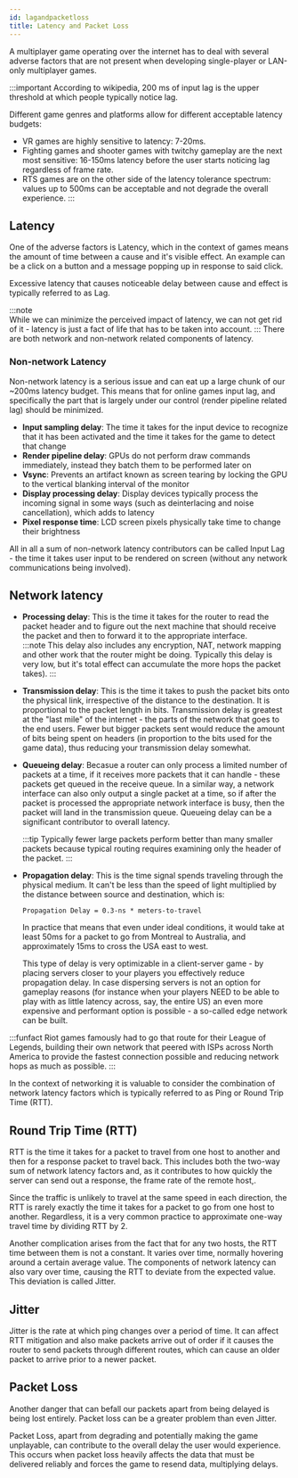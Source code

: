 ```yaml
---
id: lagandpacketloss
title: Latency and Packet Loss
---
```

A multiplayer game operating over the internet has to deal with several adverse factors that are not present when developing single-player or LAN-only multiplayer games.

:::important
 According to wikipedia, 200 ms of input lag is the upper threshold at which people typically notice lag.

Different game genres and platforms allow for different acceptable latency budgets: 

* VR games are highly sensitive to latency: 7-20ms.
* Fighting games and shooter games with twitchy gameplay are the next most sensitive: 16-150ms latency before the user starts noticing lag regardless of frame rate.
* RTS games are on the other side of the latency tolerance spectrum: values up to 500ms can be acceptable and not degrade the overall experience.
:::

## Latency

One of the adverse factors is Latency, which in the context of games means the amount of time between a cause and it's visible effect. An example can be a click on a button and a message popping up in response to said click.

Excessive latency that causes noticeable delay between cause and effect is typically referred to as Lag. 

:::note  
While we can minimize the perceived impact of latency, we can not get rid of it - latency is just a fact of life that has to be taken into account.
:::
There are both network and non-network related components of latency.

### Non-network Latency

Non-network latency is a serious issue and can eat up a large chunk of our ~200ms latency budget. This means that for online games input lag, and specifically the part that is largely under our control (render pipeline related lag) should be minimized.

- **Input sampling delay**: The time it takes for the input device to recognize that it has been activated and the time it takes for the game to detect that change
- **Render pipeline delay**: GPUs do not perform draw commands immediately, instead they batch them to be performed later on
- **Vsync**:  Prevents an artifact known as screen tearing by locking the GPU to the vertical blanking interval of the monitor
- **Display processing delay**: Display devices typically process the incoming signal in some ways (such as deinterlacing and noise cancellation), which adds to latency
- **Pixel response time**: LCD screen pixels physically take time to change their brightness

All in all a sum of non-network latency contributors can be called Input Lag - the time it takes user input to be rendered on screen (without any network communications being involved).

## Network latency

- **Processing delay**: This is the time it takes for the router to read the packet header and to figure out the next machine that should receive the packet and then to forward it to the appropriate interface.  
  :::note
  This delay also includes any encryption, NAT, network mapping and other work that the router might be doing. Typically this delay is very low, but it's total effect can accumulate the more hops the packet takes).
  :::
- **Transmission delay**: This is the time it takes to push the packet bits onto the physical link, irrespective of the distance to the destination. It is proportional to the packet length in bits. Transmission delay is greatest at the "last mile" of the internet - the parts of the network that goes to the end users. Fewer but bigger packets sent would reduce the amount of bits being spent on headers (in proportion to the bits used for the game data), thus reducing your transmission delay somewhat.
- **Queueing delay**:  Becasue a router can only process a limited number of packets at a time, if it receives more packets that it can handle - these packets get queued in the receive queue. In a similar way, a network interface can also only output a single packet at a time, so if after the packet is processed the appropriate network interface is busy, then the packet will land in the transmission queue.  Queueing delay can be a significant contributor to overall latency. 
  
  :::tip
  Typically fewer large packets perform better than many smaller packets because typical routing requires examining only the header of the packet.
  :::
- **Propagation delay**: This is the time signal spends traveling through the physical medium. It can't be less than the speed of light multiplied by the distance between source and destination, which is: 
    
    `Propagation Delay = 0.3-ns * meters-to-travel` 

    In practice that means that even under ideal conditions, it would take at least 50ms for a packet to go from Montreal to Australia, and approximately 15ms to cross the USA east to west. 

    This type of delay is very optimizable in a client-server game - by placing servers closer to your players you effectively reduce propagation delay. In case dispersing servers is not an option for gameplay reasons (for instance when your players NEED to be able to play with as little latency across, say, the entire US) an even more expensive and performant option is possible - a so-called edge network can be built.

 :::funfact
    Riot games famously had to go that route for their League of Legends, building their own network that peered with ISPs across North America to provide the fastest connection possible and reducing network hops as much as possible.
 :::

In the context of networking it is valuable to consider the combination of network latency factors which is typically referred to as Ping or Round Trip Time (RTT).

## Round Trip Time (RTT)
RTT is the time it takes for a packet to travel from one host to another and then for a response packet to travel back. This includes both the two-way sum of network latency factors and, as it contributes to how quickly the server can send out a response, the frame rate of the remote host,.

Since the traffic is unlikely to travel at the same speed in each direction, the RTT is rarely exactly the time it takes for a packet to go from one host to another. Regardless, it is a very common practice to approximate one-way travel time by dividing RTT by 2.

Another complication arises from the fact that for any two hosts, the RTT time between them is not a constant. It varies over time, normally hovering around a certain average value. The components of network latency can also vary over time, causing the RTT to deviate from the expected value. This deviation is called Jitter.

## Jitter

Jitter is the rate at which ping changes over a period of time.  It can affect RTT mitigation and also make packets arrive out of order if it causes  the router to send packets through different routes, which can cause an older packet to arrive prior to a newer packet.

## Packet Loss

Another danger that can befall our packets apart from being delayed is being lost entirely. Packet loss can be a greater problem than even Jitter.

Packet Loss, apart from degrading and potentially making the game unplayable, can contribute to the overall delay the user would experience. This occurs when packet loss heavily affects the data that must be delivered reliably and forces the game to resend data, multiplying delays.
